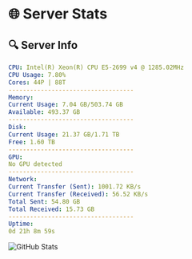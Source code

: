 # 🌐 Server Stats
## 🔍 Server Info
```yaml
CPU: Intel(R) Xeon(R) CPU E5-2699 v4 @ 1285.02MHz
CPU Usage: 7.80%
Cores: 44P | 88T
-----------------------------------
Memory:
Current Usage: 7.04 GB/503.74 GB
Available: 493.37 GB
-----------------------------------
Disk:
Current Usage: 21.37 GB/1.71 TB
Free: 1.60 TB
-----------------------------------
GPU:
No GPU detected
-----------------------------------
Network:
Current Transfer (Sent): 1001.72 KB/s
Current Transfer (Received): 56.52 KB/s
Total Sent: 54.80 GB
Total Received: 15.73 GB
-----------------------------------
Uptime:
0d 21h 8m 59s
```
![GitHub Stats](https://img.shields.io/badge/Updated-2025-04-20_14:17:47-blue)